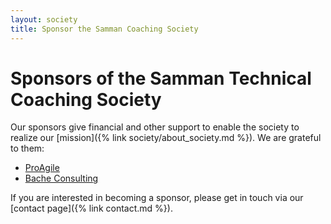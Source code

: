```yaml
---
layout: society
title: Sponsor the Samman Coaching Society
---
```


# Sponsors of the Samman Technical Coaching Society

Our sponsors give financial and other support to enable the society to realize our [mission]({% link society/about_society.md %}). We are grateful to them:

- [ProAgile](https://proagile.eu/) 
- [Bache Consulting](http://bacheconsulting.com/)

If you are interested in becoming a sponsor, please get in touch via our [contact page]({% link contact.md %}).
